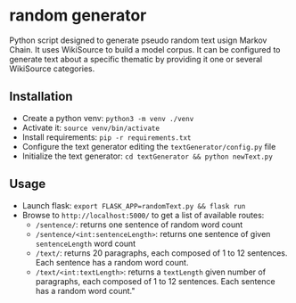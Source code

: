 # random generator

Python script designed to generate pseudo random text usign Markov Chain. It uses WikiSource to build a model corpus. It can be configured to generate text about a specific thematic by providing it one or several WikiSource categories.

## Installation

* Create a python venv: `python3 -m venv ./venv`
* Activate it: `source venv/bin/activate`
* Install requirements: `pip -r requirements.txt`
* Configure the text generator editing the `textGenerator/config.py` file
* Initialize the text generator: `cd textGenerator && python newText.py`

## Usage
* Launch flask: `export FLASK_APP=randomText.py && flask run`
* Browse to `http://localhost:5000/` to get a list of available routes:
  * `/sentence/`: returns one sentence of random word count
  * `/sentence/<int:sentenceLength>`: returns one sentence of given `sentenceLength` word count
  * `/text/`: returns 20 paragraphs, each composed of 1 to 12 sentences. Each sentence has a random word count.
  * `/text/<int:textLength>`: returns a `textLength` given number of paragraphs, each composed of 1 to 12 sentences. Each sentence has a random word count."
